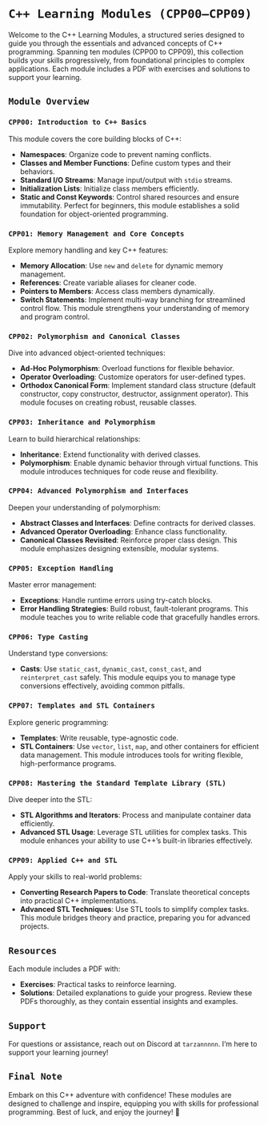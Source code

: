 # `C++ Learning Modules (CPP00–CPP09)`

Welcome to the C++ Learning Modules, a structured series designed to guide you through the essentials and advanced concepts of C++ programming. Spanning ten modules (CPP00 to CPP09), this collection builds your skills progressively, from foundational principles to complex applications. Each module includes a PDF with exercises and solutions to support your learning.

## `Module Overview`

### `CPP00: Introduction to C++ Basics`
This module covers the core building blocks of C++:
- **Namespaces**: Organize code to prevent naming conflicts.
- **Classes and Member Functions**: Define custom types and their behaviors.
- **Standard I/O Streams**: Manage input/output with `stdio` streams.
- **Initialization Lists**: Initialize class members efficiently.
- **Static and Const Keywords**: Control shared resources and ensure immutability.
Perfect for beginners, this module establishes a solid foundation for object-oriented programming.

### `CPP01: Memory Management and Core Concepts`
Explore memory handling and key C++ features:
- **Memory Allocation**: Use `new` and `delete` for dynamic memory management.
- **References**: Create variable aliases for cleaner code.
- **Pointers to Members**: Access class members dynamically.
- **Switch Statements**: Implement multi-way branching for streamlined control flow.
This module strengthens your understanding of memory and program control.

### `CPP02: Polymorphism and Canonical Classes`
Dive into advanced object-oriented techniques:
- **Ad-Hoc Polymorphism**: Overload functions for flexible behavior.
- **Operator Overloading**: Customize operators for user-defined types.
- **Orthodox Canonical Form**: Implement standard class structure (default constructor, copy constructor, destructor, assignment operator).
This module focuses on creating robust, reusable classes.

### `CPP03: Inheritance and Polymorphism`
Learn to build hierarchical relationships:
- **Inheritance**: Extend functionality with derived classes.
- **Polymorphism**: Enable dynamic behavior through virtual functions.
This module introduces techniques for code reuse and flexibility.

### `CPP04: Advanced Polymorphism and Interfaces`
Deepen your understanding of polymorphism:
- **Abstract Classes and Interfaces**: Define contracts for derived classes.
- **Advanced Operator Overloading**: Enhance class functionality.
- **Canonical Classes Revisited**: Reinforce proper class design.
This module emphasizes designing extensible, modular systems.

### `CPP05: Exception Handling`
Master error management:
- **Exceptions**: Handle runtime errors using try-catch blocks.
- **Error Handling Strategies**: Build robust, fault-tolerant programs.
This module teaches you to write reliable code that gracefully handles errors.

### `CPP06: Type Casting`
Understand type conversions:
- **Casts**: Use `static_cast`, `dynamic_cast`, `const_cast`, and `reinterpret_cast` safely.
This module equips you to manage type conversions effectively, avoiding common pitfalls.

### `CPP07: Templates and STL Containers`
Explore generic programming:
- **Templates**: Write reusable, type-agnostic code.
- **STL Containers**: Use `vector`, `list`, `map`, and other containers for efficient data management.
This module introduces tools for writing flexible, high-performance programs.

### `CPP08: Mastering the Standard Template Library (STL)`
Dive deeper into the STL:
- **STL Algorithms and Iterators**: Process and manipulate container data efficiently.
- **Advanced STL Usage**: Leverage STL utilities for complex tasks.
This module enhances your ability to use C++’s built-in libraries effectively.

### `CPP09: Applied C++ and STL`
Apply your skills to real-world problems:
- **Converting Research Papers to Code**: Translate theoretical concepts into practical C++ implementations.
- **Advanced STL Techniques**: Use STL tools to simplify complex tasks.
This module bridges theory and practice, preparing you for advanced projects.

## `Resources`
Each module includes a PDF with:
- **Exercises**: Practical tasks to reinforce learning.
- **Solutions**: Detailed explanations to guide your progress.
Review these PDFs thoroughly, as they contain essential insights and examples.

## `Support`
For questions or assistance, reach out on Discord at `tarzannnnn`. I’m here to support your learning journey!

## `Final Note`
Embark on this C++ adventure with confidence! These modules are designed to challenge and inspire, equipping you with skills for professional programming. Best of luck, and enjoy the journey! 🚀